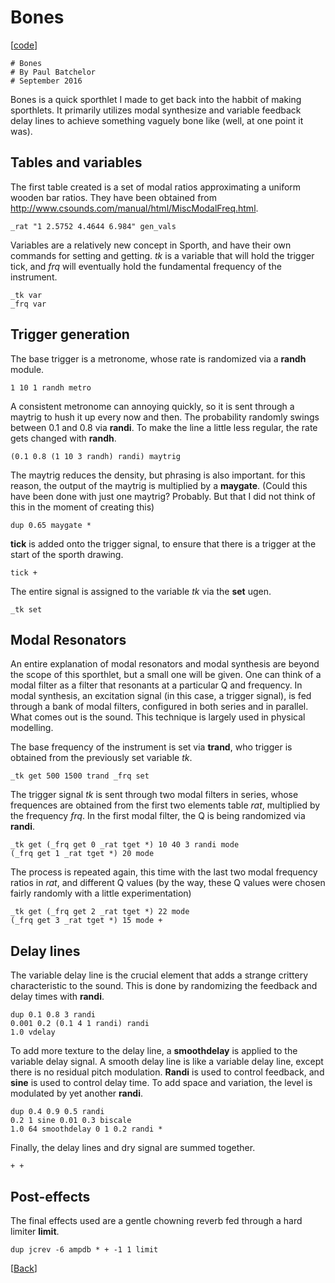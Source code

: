 # Bones

\[[code](/res/cook/bones.sp)]



    # Bones
    # By Paul Batchelor
    # September 2016

Bones is a quick sporthlet I made to get back into the habbit of
making sporthlets. It primarily utilizes modal synthesize and variable
feedback delay lines to achieve something vaguely bone like (well, 
at one point it was).

## Tables and variables

The first table created is a set of modal ratios approximating a 
uniform wooden bar ratios. They have been obtained from
http://www.csounds.com/manual/html/MiscModalFreq.html.

    _rat "1 2.5752 4.4644 6.984" gen_vals

Variables are a relatively new concept in Sporth, and have their own
commands for setting and getting. *tk* is a variable that will hold
the trigger tick, and *frq* will eventually hold the fundamental
frequency of the instrument.

    _tk var
    _frq var


## Trigger generation

The base trigger is a metronome, whose rate is randomized via
a **randh** module.

    1 10 1 randh metro

A consistent metronome can annoying quickly, so it is sent through
a maytrig to hush it up every now and then. The probability randomly
swings between 0.1 and 0.8 via **randi**. To make the line a little less
regular, the rate gets changed with **randh**.

    (0.1 0.8 (1 10 3 randh) randi) maytrig 

The maytrig reduces the density, but phrasing is also important. 
for this reason, the output of the maytrig is multiplied by a **maygate**.
(Could this have been done with just one maytrig? Probably. But that
I did not think of this in the moment of creating this)

    dup 0.65 maygate * 

**tick** is added onto the trigger signal, to ensure that there is a 
trigger at the start of the sporth drawing. 

    tick + 

The entire signal is assigned to the variable *tk* via the **set** ugen.

    _tk set


## Modal Resonators

An entire explanation of modal resonators and modal synthesis are 
beyond the scope of this sporthlet, but a small one will be given.
One can think of a modal filter as a filter that resonants at a particular 
Q and frequency. In modal synthesis, an excitation signal (in this case, 
a trigger signal), is fed through a bank of modal filters, configured
in both series and in parallel. What comes out is the sound. This technique
is largely used in physical modelling. 

The base frequency of the instrument is set via **trand**, who trigger
is obtained from the previously set variable *tk*.

    _tk get 500 1500 trand _frq set

The trigger signal *tk* is sent through two modal filters in series, whose
frequences are obtained from the first two elements table *rat*, multiplied
by the frequency *frq*. In the first modal filter, the Q is being randomized
via **randi**.

    _tk get (_frq get 0 _rat tget *) 10 40 3 randi mode
    (_frq get 1 _rat tget *) 20 mode

The process is repeated again, this time with the last two modal 
frequency ratios in *rat*, and different Q values (by the way, these
Q values were chosen fairly randomly with a little experimentation)

    _tk get (_frq get 2 _rat tget *) 22 mode
    (_frq get 3 _rat tget *) 15 mode +


## Delay lines

The variable delay line is the crucial element that adds a strange crittery
characteristic to the sound. This is done by randomizing the feedback
and delay times with **randi**. 

    dup 0.1 0.8 3 randi
    0.001 0.2 (0.1 4 1 randi) randi
    1.0 vdelay

To add more texture to the delay line, a **smoothdelay** is applied
to the variable delay signal. A smooth delay line is like a variable
delay line, except there is no residual pitch modulation. **Randi** is used
to control feedback, and **sine** is used to control delay time. 
To add space and variation, the level is modulated by yet another 
**randi**. 

    dup 0.4 0.9 0.5 randi
    0.2 1 sine 0.01 0.3 biscale
    1.0 64 smoothdelay 0 1 0.2 randi *

Finally, the delay lines and dry signal are summed together.

    + +


## Post-effects

The final effects used are a gentle chowning reverb fed through
a hard limiter **limit**. 

    dup jcrev -6 ampdb * + -1 1 limit


\[[Back](/proj/cook)]


